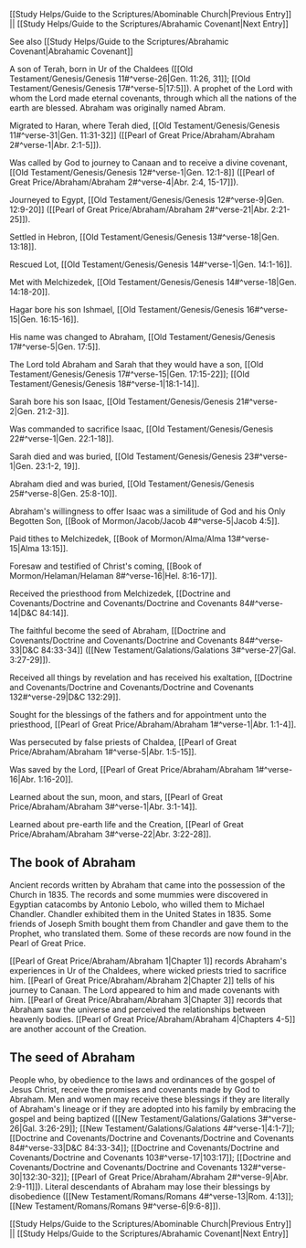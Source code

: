 [[Study Helps/Guide to the Scriptures/Abominable Church|Previous Entry]]  ||  [[Study Helps/Guide to the Scriptures/Abrahamic Covenant|Next Entry]]

 See also [[Study Helps/Guide to the Scriptures/Abrahamic Covenant|Abrahamic Covenant]]

 A son of Terah, born in Ur of the Chaldees ([[Old Testament/Genesis/Genesis 11#^verse-26|Gen. 11:26, 31]]; [[Old Testament/Genesis/Genesis 17#^verse-5|17:5]]). A prophet of the Lord with whom the Lord made eternal covenants, through which all the nations of the earth are blessed. Abraham was originally named Abram.

 Migrated to Haran, where Terah died, [[Old Testament/Genesis/Genesis 11#^verse-31|Gen. 11:31-32]] ([[Pearl of Great Price/Abraham/Abraham 2#^verse-1|Abr. 2:1-5]]).

 Was called by God to journey to Canaan and to receive a divine covenant, [[Old Testament/Genesis/Genesis 12#^verse-1|Gen. 12:1-8]] ([[Pearl of Great Price/Abraham/Abraham 2#^verse-4|Abr. 2:4, 15-17]]).

 Journeyed to Egypt, [[Old Testament/Genesis/Genesis 12#^verse-9|Gen. 12:9-20]] ([[Pearl of Great Price/Abraham/Abraham 2#^verse-21|Abr. 2:21-25]]).

 Settled in Hebron, [[Old Testament/Genesis/Genesis 13#^verse-18|Gen. 13:18]].

 Rescued Lot, [[Old Testament/Genesis/Genesis 14#^verse-1|Gen. 14:1-16]].

 Met with Melchizedek, [[Old Testament/Genesis/Genesis 14#^verse-18|Gen. 14:18-20]].

 Hagar bore his son Ishmael, [[Old Testament/Genesis/Genesis 16#^verse-15|Gen. 16:15-16]].

 His name was changed to Abraham, [[Old Testament/Genesis/Genesis 17#^verse-5|Gen. 17:5]].

 The Lord told Abraham and Sarah that they would have a son, [[Old Testament/Genesis/Genesis 17#^verse-15|Gen. 17:15-22]]; [[Old Testament/Genesis/Genesis 18#^verse-1|18:1-14]].

 Sarah bore his son Isaac, [[Old Testament/Genesis/Genesis 21#^verse-2|Gen. 21:2-3]].

 Was commanded to sacrifice Isaac, [[Old Testament/Genesis/Genesis 22#^verse-1|Gen. 22:1-18]].

 Sarah died and was buried, [[Old Testament/Genesis/Genesis 23#^verse-1|Gen. 23:1-2, 19]].

 Abraham died and was buried, [[Old Testament/Genesis/Genesis 25#^verse-8|Gen. 25:8-10]].

 Abraham's willingness to offer Isaac was a similitude of God and his Only Begotten Son, [[Book of Mormon/Jacob/Jacob 4#^verse-5|Jacob 4:5]].

 Paid tithes to Melchizedek, [[Book of Mormon/Alma/Alma 13#^verse-15|Alma 13:15]].

 Foresaw and testified of Christ's coming, [[Book of Mormon/Helaman/Helaman 8#^verse-16|Hel. 8:16-17]].

 Received the priesthood from Melchizedek, [[Doctrine and Covenants/Doctrine and Covenants/Doctrine and Covenants 84#^verse-14|D&C 84:14]].

 The faithful become the seed of Abraham, [[Doctrine and Covenants/Doctrine and Covenants/Doctrine and Covenants 84#^verse-33|D&C 84:33-34]] ([[New Testament/Galations/Galations 3#^verse-27|Gal. 3:27-29]]).

 Received all things by revelation and has received his exaltation, [[Doctrine and Covenants/Doctrine and Covenants/Doctrine and Covenants 132#^verse-29|D&C 132:29]].

 Sought for the blessings of the fathers and for appointment unto the priesthood, [[Pearl of Great Price/Abraham/Abraham 1#^verse-1|Abr. 1:1-4]].

 Was persecuted by false priests of Chaldea, [[Pearl of Great Price/Abraham/Abraham 1#^verse-5|Abr. 1:5-15]].

 Was saved by the Lord, [[Pearl of Great Price/Abraham/Abraham 1#^verse-16|Abr. 1:16-20]].

 Learned about the sun, moon, and stars, [[Pearl of Great Price/Abraham/Abraham 3#^verse-1|Abr. 3:1-14]].

 Learned about pre-earth life and the Creation, [[Pearl of Great Price/Abraham/Abraham 3#^verse-22|Abr. 3:22-28]].

## The book of Abraham

 Ancient records written by Abraham that came into the possession of the Church in 1835. The records and some mummies were discovered in Egyptian catacombs by Antonio Lebolo, who willed them to Michael Chandler. Chandler exhibited them in the United States in 1835. Some friends of Joseph Smith bought them from Chandler and gave them to the Prophet, who translated them. Some of these records are now found in the Pearl of Great Price.

 [[Pearl of Great Price/Abraham/Abraham 1|Chapter 1]] records Abraham's experiences in Ur of the Chaldees, where wicked priests tried to sacrifice him. [[Pearl of Great Price/Abraham/Abraham 2|Chapter 2]] tells of his journey to Canaan. The Lord appeared to him and made covenants with him. [[Pearl of Great Price/Abraham/Abraham 3|Chapter 3]] records that Abraham saw the universe and perceived the relationships between heavenly bodies. [[Pearl of Great Price/Abraham/Abraham 4|Chapters 4-5]] are another account of the Creation.

## The seed of Abraham

 People who, by obedience to the laws and ordinances of the gospel of Jesus Christ, receive the promises and covenants made by God to Abraham. Men and women may receive these blessings if they are literally of Abraham's lineage or if they are adopted into his family by embracing the gospel and being baptized ([[New Testament/Galations/Galations 3#^verse-26|Gal. 3:26-29]]; [[New Testament/Galations/Galations 4#^verse-1|4:1-7]]; [[Doctrine and Covenants/Doctrine and Covenants/Doctrine and Covenants 84#^verse-33|D&C 84:33-34]]; [[Doctrine and Covenants/Doctrine and Covenants/Doctrine and Covenants 103#^verse-17|103:17]]; [[Doctrine and Covenants/Doctrine and Covenants/Doctrine and Covenants 132#^verse-30|132:30-32]]; [[Pearl of Great Price/Abraham/Abraham 2#^verse-9|Abr. 2:9-11]]). Literal descendants of Abraham may lose their blessings by disobedience ([[New Testament/Romans/Romans 4#^verse-13|Rom. 4:13]]; [[New Testament/Romans/Romans 9#^verse-6|9:6-8]]).

[[Study Helps/Guide to the Scriptures/Abominable Church|Previous Entry]]  ||  [[Study Helps/Guide to the Scriptures/Abrahamic Covenant|Next Entry]]